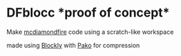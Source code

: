 # DFblocc \*proof of concept*

Make [mcdiamondfire](https://mcdiamondfire.com) code using a scratch-like workspace  
  
made using [Blockly](https://developers.google.com/blockly) with [Pako](https://github.com/nodeca/pako) for compression
